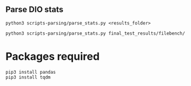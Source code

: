 ## Parse DIO stats

```
python3 scripts-parsing/parse_stats.py <results_folder>
```

```
python3 scripts-parsing/parse_stats.py final_test_results/filebench/
```


# Packages required

```
pip3 install pandas
pip3 install tqdm
```